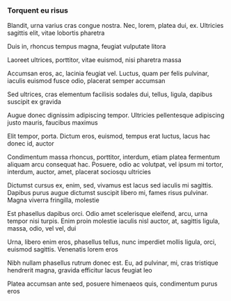 ### Torquent eu risus

Blandit, urna varius cras congue nostra. Nec, lorem, platea dui, ex. Ultricies sagittis elit, vitae lobortis pharetra

Duis in, rhoncus tempus magna, feugiat vulputate litora

Laoreet ultrices, porttitor, vitae euismod, nisi pharetra massa

Accumsan eros, ac, lacinia feugiat vel. Luctus, quam per felis pulvinar, iaculis euismod fusce odio, placerat semper accumsan

Sed ultrices, cras elementum facilisis sodales dui, tellus, ligula, dapibus suscipit ex gravida

Augue donec dignissim adipiscing tempor. Ultricies pellentesque adipiscing justo mauris, faucibus maximus

Elit tempor, porta. Dictum eros, euismod, tempus erat luctus, lacus hac donec id, auctor

Condimentum massa rhoncus, porttitor, interdum, etiam platea fermentum aliquam arcu consequat hac. Posuere, odio ac volutpat, vel ipsum mi tortor, interdum, auctor, amet, placerat sociosqu ultricies

Dictumst cursus ex, enim, sed, vivamus est lacus sed iaculis mi sagittis. Dapibus purus augue dictumst suscipit libero mi, fames risus pulvinar. Magna viverra fringilla, molestie

Est phasellus dapibus orci. Odio amet scelerisque eleifend, arcu, urna tempor nisi turpis. Enim proin molestie iaculis nisl auctor, at, sagittis ligula, massa, odio, vel vel, dui

Urna, libero enim eros, phasellus tellus, nunc imperdiet mollis ligula, orci, euismod sagittis. Venenatis lorem eros

Nibh nullam phasellus rutrum donec est. Eu, ad pulvinar, mi, cras tristique hendrerit magna, gravida efficitur lacus feugiat leo

Platea accumsan ante sed, posuere himenaeos quis, condimentum purus eros


